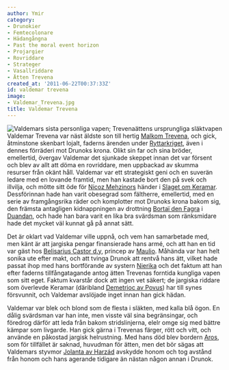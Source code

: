 ```yaml
---
author: Ymir
category:
- Drunokier
- Femtecolonare
- Hädangångna
- Past the moral event horizon
- Projargier
- Rovriddare
- Strateger
- Vasallriddare
- Ätten Trevena
created_at: '2011-06-22T00:37:33Z'
id: valdemar trevena
image:
- Valdemar_Trevena.jpg
title: Valdemar Trevena
---
```

![Valdemars sista personliga vapen; Trevenaättens ursprungliga släktvapen] Valdemar Trevena var näst äldste son till hertig [Malkom Trevena], och gick, åtminstone skenbart lojalt, faderns ärenden under [Ryttarkriget], även i dennes förräderi mot Drunoks krona. Olikt sin far och sina bröder, emellertid, övergav Valdemar det sjunkade skeppet innan det var försent och blev av allt att döma en rovriddare, men uppbackad av skumma resurser från okänt håll. Valdemar var ett strategiskt geni och en suverän ledare med en lovande framtid, men han kastade bort den på svek och illvilja, och mötte sitt öde för [Nicoz Mehzinors] händer i [Slaget om Keramar]. Dessförinnan hade han varit obesegrad som fältherre, emellertid, med en serie av framgångsrika räder och komplotter mot Drunoks krona bakom sig, den främsta antagligen kidnappningen av drottning [Bortaï den Fagra] i [Duandan], och hade han bara varit en lika bra svärdsman som ränksmidare hade det mycket väl kunnat gå på annat sätt.

Det är oklart vad Valdemar ville uppnå, och vem han samarbetade med, men känt är att jargiska pengar finansierade hans armé, och att han en tid var gäst hos [Belisarius Castor d.y], princep av [Maulio]. Måhända var han helt sonika ute efter makt, och att tvinga Drunok att rentvå hans ätt, vilket hade passat ihop med hans bortförande av systern [Nierika] och det faktum att han efter faderns tillfångatagande antog ätten Trevenas forntida kungliga vapen som sitt eget. Faktum kvarstår dock att ingen vet säkert; de jargiska riddare som överlevde Keramar (däribland [Demetrioc av Povus]) har till synes försvunnit, och Valdemar avslöjade inget innan han gick hädan.

Valdemar var blek och blond som de flesta i släkten, med kalla blå ögon. En dålig svärdsman var han inte, men visste väl sina begränsingar, och föredrog därför att leda från bakom stridslinjerna, elelr omge sig med bättre kämpar som livgarde. Han gick gärna i Trevenas färger, rött och vitt, och använde en påkostad jargisk helrustning. Med hans död blev bordern [Aros], som för tillfället är saknad, huvudman för ätten, men det bör sägas att Valdemars styvmor [Jolanta av Harzád] avskydde honom och tog avstånd från honom och hans agerande tidigare än nästan någon annan i Drunok.

  [Valdemars sista personliga vapen; Trevenaättens ursprungliga släktvapen]: Valdemar_Trevena.jpg "Valdemars sista personliga vapen; Trevenaättens ursprungliga släktvapen"
  [Malkom Trevena]: Malkom_Trevena
  [Ryttarkriget]: Ryttarkriget
  [Nicoz Mehzinors]: Nicoz_Mehzinor
  [Slaget om Keramar]: Slaget_om_Keramar
  [Bortaï den Fagra]: Bortaï_den_Fagra
  [Duandan]: Duandan
  [Belisarius Castor d.y]: Belisarius_Castor_d.y
  [Maulio]: Maulio
  [Nierika]: Nierika_av_Durum
  [Demetrioc av Povus]: Demetrioc_av_Povus
  [Aros]: Aros_Trevena
  [Jolanta av Harzád]: Jolanta_av_Harzád